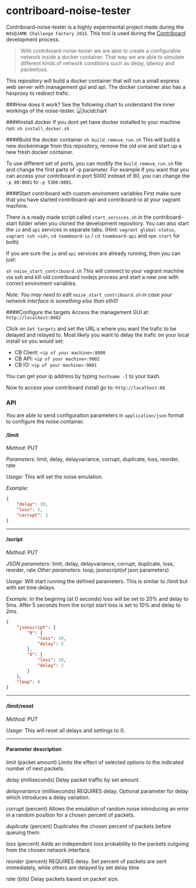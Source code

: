 # contriboard-noise-tester
Contriboard-noise-tester is a highly experimental project made during the `N4S@JAMK Challenge Factory 2015`. 
This tool is used during the [Contriboard](http://n4sjamk.github.io/contriboard/) development process.

> With contriboard-noise-tester we are able to create a configurable network inside a docker container. That way we are able to simulate different kinds of network conditions such as delay, latency and packetloss.

This repository will build a docker container that will run a small express web server with management gui and api. The docker container also has a haxproxy to redirect trafic.

###How does it work?
See the following chart to understand the inner workings of the noise-tester.
![lucidchart](https://www.lucidchart.com/publicSegments/view/55adeaa3-0e14-4bc2-97cb-38b20a008b70/image.png "Contriboard-noise-tester")

####Install docker
If you dont yet have docker installed to your machine run:
`sh install_docker.sh`

####Build the docker container
`sh build_remove_run.sh` 
This will build a new dockerimage from this repository, remove the old one and start up a new fresh docker container. 

To use different set of ports, you can modify the `build_remove_run.sh` file and change the first parts of -p parameter. For example if you want that you can access your contriboard in port 5000 instead of 80, you  can change the `-p 80:8001` to `-p 5300:8001`.

####Start contriboard with custom enviroment variables
First make sure that you have started contriboard-api and contriboard-io at your vagrant machine.

There is a ready made script called `start_services.sh` in the contriboard-start folder when you cloned the development repository. You can also start the `io` and `api` services in separate tabs. (Hint: `vagrant global-status`, `vagrant ssh <id>`, `cd teamboard-io` / `cd teamboard-api` and `npm start` for both)

If you are sure the `io` and `api` services are already running, then you can just:

`sh noise_start_contriboard.sh`
This will connect to your vagrant machine via ssh and kill old contriboard nodejs process and start a new one with correct enviroment variables. 

_Note: You may need to edit `noise_start_contriboard.sh` in case your network interface is something else than eth0!_

####Configure the targets
Access the management GUI at: `http://localhost:8002`

Click on `Set targets` and set the URL:s where you want the trafic to be delayed and relayed to.
Most likely you want to delay the trafic on your local install so you would set:
- CB Client: `<ip of your machine>:8000`
- CB API: `<ip of your machine>:9002`
- CB IO: `<ip of your machine>:9001`

You can get your ip address by typing `hostname -I` to your bash.

Now to access your contriboard install go to: `http://localhost:80`

### API
You are able to send configuration parameters in `application/json` format to configure the noise container.

#### /limit
*Method:* PUT

*Parameters:* limit, delay, delayvariance, corrupt, duplicate, loss, reorder, rate

*Usage:* This will set the noise emulation.

*Example:*
```json
{
    "delay": 10,
    "loss": 5,
    "corrupt": 1
}
```

***

#### /script
*Method:* PUT

*JSON parameters:* limit, delay, delayvariance, corrupt, duplicate, loss, reorder, rate
*Other parameters:* loop, jsonscript(of json parameters)

*Usage:* Will start running the defined parameters. This is similar to /limit but with set time delays. 

*Example:*
In the begining (at 0 seconds) loss will be set to 20% and delay to 5ms. After 5 seconds from the script start loss is set to 10% and delay to 2ms.
```json
{
    "jsonscript": {
        "0": {
            "loss": 20,
            "delay": 5
        },
        "5": {
            "loss": 10,
            "delay": 2
        }
    },
    "loop": 0
}
```

***

#### /limit/reset
*Method:* PUT

*Usage:* This will reset all delays and settings to 0.

***

#### Parameter description
*limit*
(packet amount) Limits the effect of selected options to the indicated number of next packets.

*delay*
(milliseconds) Delay packet traffic by set amount.

*delayvariance*
(milliseconds) REQUIRES delay. Optional parameter for delay which introduces a delay variation.

*corrupt*
(percent) Allows the emulation of random noise introducing an error in a random position for a chosen percent of packets.

*duplicate*
(percent) Duplicates the chosen percent of packets before queuing them.

*loss*
(percent) Adds an independent loss probability to the packets outgoing from the chosen network interface.

*reorder*
(percent) REQUIRES delay. Set percent of packets are sent immediately, while others are delayed by set delay time

*rate*
(bits) Delay packets based on packet size.
